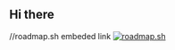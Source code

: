 ## Hi there

//roadmap.sh embeded link
<a href="https://roadmap.sh"><img src="https://roadmap.sh/card/tall/6776242e70129741a8a6bb47?variant=dark" alt="roadmap.sh"/></a>

<!--
**adiancodes/adiancodes** is a ✨ _special_ ✨ repository because its `README.md` (this file) appears on your GitHub profile.

Here are some ideas to get you started:

- 🔭 I’m currently working on ...
- 🌱 I’m currently learning ...
- 👯 I’m looking to collaborate on ...
- 🤔 I’m looking for help with ...
- 💬 Ask me about ...
- 📫 How to reach me: ...
- 😄 Pronouns: ...
- ⚡ Fun fact: ...
-->

